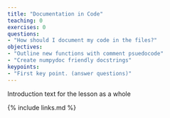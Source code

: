 ```yaml
---
title: "Documentation in Code"
teaching: 0
exercises: 0
questions:
- "How should I document my code in the files?"
objectives:
- "Outline new functions with comment psuedocode"
- "Create numpydoc friendly docstrings"
keypoints:
- "First key point. (answer questions)"
---
```


Introduction text for the lesson as a whole

{% include links.md %}

